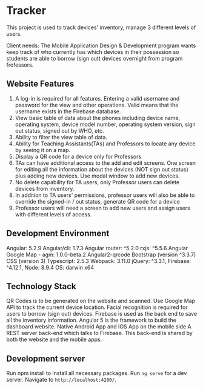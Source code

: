 # Tracker

This project is used to track devices' inventory, manage 3 different levels of users.

Client needs: The Mobile Application Design & Development program wants keep track of who currently has which devices in their possession so students are able to borrow (sign out) devices overnight from program frofessors.


## Website Features
1. A log-in is required for all features. Entering a valid username and password for the view and other operations. Valid means that the username exists in the Firebase database.
2. View basic table of data about the phones including device name, operating system, device model number, operating system version, sign out status, signed out by WHO, etc.
3. Ability to filter the view table of data.
4. Ability for Teaching Assistants(TAs) and Professors to locate any device by seeing it on a map.
5. Display a QR code for a device only for Professors
6. TAs can have additional access to the add and edit screens. One screen for editing all the information about the devices (NOT sign out status) plus adding new devices. Use modal window to add new devices.
7. No delete capability for TA users, only Professor users can delete devices from inventory.
8. In addition to TA users' permissions, professor users will also be able to override the signed-in / out status, generate QR code for a device
9. Professor users will need a screen to add new users and assign users with different levels of access.


## Development Environment
Angular: 5.2.9
Angular/cli: 1.7.3
Angular router: ^5.2.0
rxjs: ^5.5.6
Angular Google Map - agm: 1.0.0-beta.2
Angular2-qrcode
Bootstrap (version ^3.3.7)
CSS (version 3)
Typescript: 2.5.3
Webpack: 3.11.0
jQuery: ^3.3.1,
Firebase: ^4.12.1,
Node: 8.9.4
OS: darwin x64

## Technology Stack
QR Codes is to be generated on the website and scanned. 
Use Google Map API to track the current device location.
Facial recognition is required for users to borrow (sign out) devices. 
Firebase is used as the back end to save all the inventory information.
Angular 5 is the framework to build the dashboard website. Native Android App and IOS App on the mobile side
A REST server back-end which talks to Firebase. This back-end is shared by both the website and the mobile apps.


## Development server
Run npm install to install all necessary packages.
Run `ng serve` for a dev server. Navigate to `http://localhost:4200/`. 
